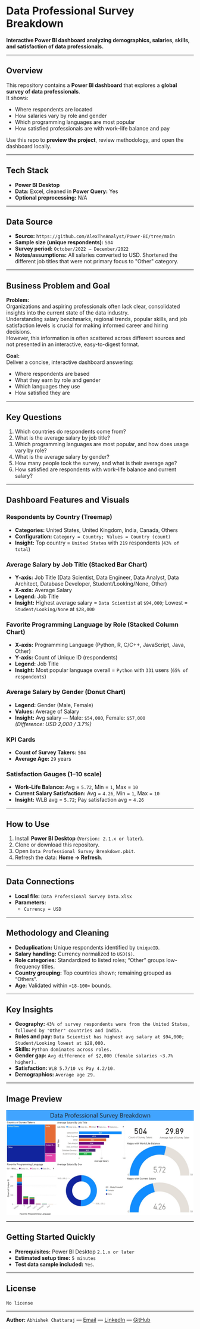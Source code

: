 # Data Professional Survey Breakdown

**Interactive Power BI dashboard analyzing demographics, salaries, skills, and satisfaction of data professionals.**

---

## Overview
This repository contains a **Power BI dashboard** that explores a **global survey of data professionals**.  
It shows:

- Where respondents are located  
- How salaries vary by role and gender  
- Which programming languages are most popular  
- How satisfied professionals are with work–life balance and pay  

Use this repo to **preview the project**, review methodology, and open the dashboard locally.

---

## Tech Stack
- **Power BI Desktop**
- **Data:** Excel, cleaned in **Power Query:** Yes
- **Optional preprocessing:** N/A

---

## Data Source
- **Source:** `https://github.com/AlexTheAnalyst/Power-BI/tree/main`
- **Sample size (unique respondents):** `504`
- **Survey period:** `October/2022 – December/2022`
- **Notes/assumptions:** All salaries converted to USD. Shortened the different job titles that were not primary focus to "Other" category.

---

## Business Problem and Goal
**Problem:**  
Organizations and aspiring professionals often lack clear, consolidated insights into the current state of the data industry.  
Understanding salary benchmarks, regional trends, popular skills, and job satisfaction levels is crucial for making informed career and hiring decisions.  
However, this information is often scattered across different sources and not presented in an interactive, easy-to-digest format.

**Goal:**  
Deliver a concise, interactive dashboard answering:
- Where respondents are based  
- What they earn by role and gender  
- Which languages they use  
- How satisfied they are

---

## Key Questions
1. Which countries do respondents come from?
2. What is the average salary by job title?
3. Which programming languages are most popular, and how does usage vary by role?
4. What is the average salary by gender?
5. How many people took the survey, and what is their average age?
6. How satisfied are respondents with work–life balance and current salary?

---

## Dashboard Features and Visuals

### Respondents by Country (Treemap)
- **Categories:** United States, United Kingdom, India, Canada, Others  
- **Configuration:** `Category = Country; Values = Country (count)`  
- **Insight:** Top country = `United States` with `219` respondents (`43% of total`)

### Average Salary by Job Title (Stacked Bar Chart)
- **Y-axis:** Job Title (Data Scientist, Data Engineer, Data Analyst, Data Architect, Database Developer, Student/Looking/None, Other)  
- **X-axis:** Average Salary  
- **Legend:** Job Title  
- **Insight:** Highest average salary = `Data Scientist` at `$94,000`; Lowest = `Student/Looking/None` at `$28,000`

### Favorite Programming Language by Role (Stacked Column Chart)
- **X-axis:** Programming Language (Python, R, C/C++, JavaScript, Java, Other)  
- **Y-axis:** Count of Unique ID (respondents)  
- **Legend:** Job Title  
- **Insight:** Most popular language overall = `Python` with `331` users (`65% of respondents`)

### Average Salary by Gender (Donut Chart)
- **Legend:** Gender (Male, Female)  
- **Values:** Average of Salary  
- **Insight:** Avg salary — Male: `$54,000`, Female: `$57,000`  
  *(Difference: USD 2,000 / 3.7%)*

### KPI Cards
- **Count of Survey Takers:** `504`  
- **Average Age:** `29` years

### Satisfaction Gauges (1–10 scale)
- **Work–Life Balance:** Avg = `5.72`, Min = `1`, Max = `10`  
- **Current Salary Satisfaction:** Avg = `4.26`, Min = `1`, Max = `10`  
- **Insight:** WLB avg = `5.72`; Pay satisfaction avg = `4.26`

---

## How to Use
1. Install **Power BI Desktop** (`Version: 2.1.x or later`).
2. Clone or download this repository.
3. Open `Data Professional Survey Breakdown.pbit`.
4. Refresh the data: **Home → Refresh**.

---

## Data Connections
- **Local file:** `Data Professional Survey Data.xlsx` 
- **Parameters:**  
  - `Currency = USD`

---

## Methodology and Cleaning
- **Deduplication:** Unique respondents identified by `UniqueID`.
- **Salary handling:** Currency normalized to `USD($)`.
- **Role categories:** Standardized to listed roles; “Other” groups low-frequency titles.
- **Country grouping:** Top countries shown; remaining grouped as “Others”.
- **Age:** Validated within `<18-100>` bounds.

---

## Key Insights
- **Geography:** `43% of survey respondents were from the United States, followed by "Other" countries and India.`  
- **Roles and pay:** `Data Scientist has highest avg salary at $94,000; Student/Looking lowest at $28,000.`  
- **Skills:** `Python dominates across roles.`  
- **Gender gap:** `Avg difference of $2,000 (female salaries ~3.7% higher).`  
- **Satisfaction:** `WLB 5.7/10 vs Pay 4.2/10.`  
- **Demographics:** `Average age 29.`

---

## Image Preview
![Dashboard Overview](Data%20Professional%20Survey%20Breakdown%20Image.jpg)

---

## Getting Started Quickly
- **Prerequisites:** Power BI Desktop `2.1.x or later`
- **Estimated setup time:** `5 minutes`
- **Test data sample included:** `Yes`.

---

## License
`No license`

---

**Author:** `Abhishek Chattaraj` — [Email](mailto:abhishekchattarajj@gmail.com) — [LinkedIn](https://www.linkedin.com/in/abhishek-chattaraj-b25a78125) — [GitHub](https://github.com/abhishekchattaraj)

